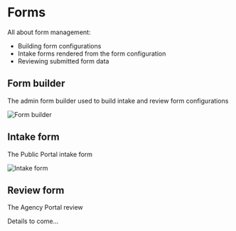 # Forms

All about form management:

- Building form configurations
- Intake forms rendered from the form configuration
- Reviewing submitted form data

## Form builder

The admin form builder used to build intake and review form configurations

![Form builder](assets/builder/form-builder.png)

## Intake form

The Public Portal intake form

![Intake form](assets/builder/intake-form.png)

## Review form

The Agency Portal review

Details to come...
